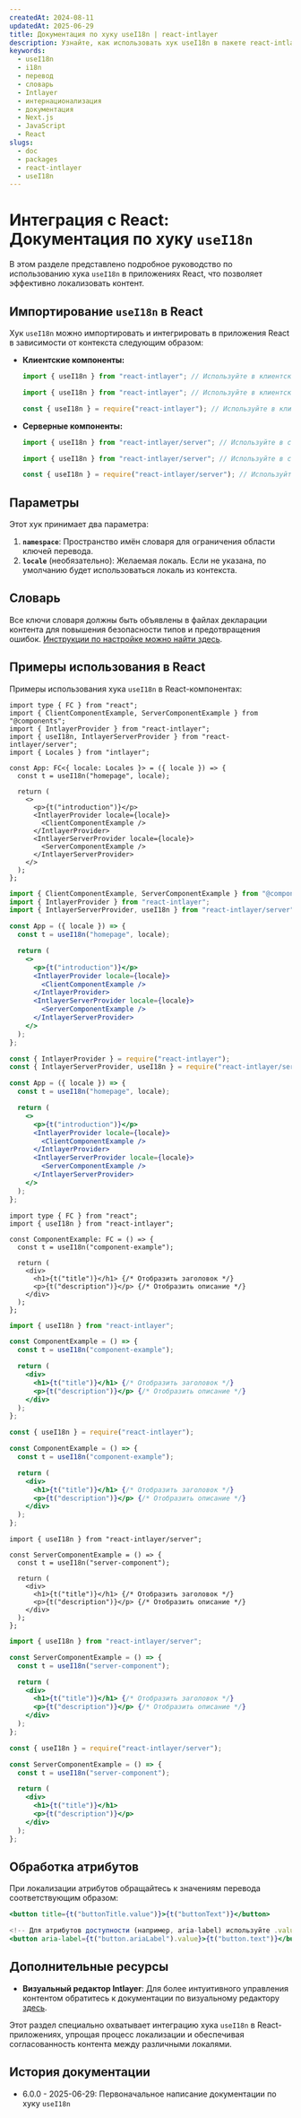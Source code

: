```yaml
---
createdAt: 2024-08-11
updatedAt: 2025-06-29
title: Документация по хуку useI18n | react-intlayer
description: Узнайте, как использовать хук useI18n в пакете react-intlayer
keywords:
  - useI18n
  - i18n
  - перевод
  - словарь
  - Intlayer
  - интернационализация
  - документация
  - Next.js
  - JavaScript
  - React
slugs:
  - doc
  - packages
  - react-intlayer
  - useI18n
---
```


# Интеграция с React: Документация по хуку `useI18n`

В этом разделе представлено подробное руководство по использованию хука `useI18n` в приложениях React, что позволяет эффективно локализовать контент.

## Импортирование `useI18n` в React

Хук `useI18n` можно импортировать и интегрировать в приложения React в зависимости от контекста следующим образом:

- **Клиентские компоненты:**

  ```typescript codeFormat="typescript"
  import { useI18n } from "react-intlayer"; // Используйте в клиентских React-компонентах
  ```

  ```javascript codeFormat="esm"
  import { useI18n } from "react-intlayer"; // Используйте в клиентских React-компонентах
  ```

  ```javascript codeFormat="commonjs"
  const { useI18n } = require("react-intlayer"); // Используйте в клиентских React-компонентах
  ```

- **Серверные компоненты:**

  ```typescript codeFormat="commonjs"
  import { useI18n } from "react-intlayer/server"; // Используйте в серверных React-компонентах
  ```

  ```javascript codeFormat="esm"
  import { useI18n } from "react-intlayer/server"; // Используйте в серверных React-компонентах
  ```

  ```javascript codeFormat="commonjs"
  const { useI18n } = require("react-intlayer/server"); // Используйте в серверных React-компонентах
  ```

## Параметры

Этот хук принимает два параметра:

1. **`namespace`**: Пространство имён словаря для ограничения области ключей перевода.
2. **`locale`** (необязательно): Желаемая локаль. Если не указана, по умолчанию будет использоваться локаль из контекста.

## Словарь

Все ключи словаря должны быть объявлены в файлах декларации контента для повышения безопасности типов и предотвращения ошибок. [Инструкции по настройке можно найти здесь](https://github.com/aymericzip/intlayer/blob/main/docs/docs/ru/dictionary/get_started.md).

## Примеры использования в React

Примеры использования хука `useI18n` в React-компонентах:

```tsx fileName="src/App.tsx" codeFormat="typescript"
import type { FC } from "react";
import { ClientComponentExample, ServerComponentExample } from "@components";
import { IntlayerProvider } from "react-intlayer";
import { useI18n, IntlayerServerProvider } from "react-intlayer/server";
import { Locales } from "intlayer";

const App: FC<{ locale: Locales }> = ({ locale }) => {
  const t = useI18n("homepage", locale);

  return (
    <>
      <p>{t("introduction")}</p>
      <IntlayerProvider locale={locale}>
        <ClientComponentExample />
      </IntlayerProvider>
      <IntlayerServerProvider locale={locale}>
        <ServerComponentExample />
      </IntlayerServerProvider>
    </>
  );
};
```

```jsx fileName="src/app.jsx" codeFormat="esm"
import { ClientComponentExample, ServerComponentExample } from "@components";
import { IntlayerProvider } from "react-intlayer";
import { IntlayerServerProvider, useI18n } from "react-intlayer/server";

const App = ({ locale }) => {
  const t = useI18n("homepage", locale);

  return (
    <>
      <p>{t("introduction")}</p>
      <IntlayerProvider locale={locale}>
        <ClientComponentExample />
      </IntlayerProvider>
      <IntlayerServerProvider locale={locale}>
        <ServerComponentExample />
      </IntlayerServerProvider>
    </>
  );
};
```

```jsx fileName="src/app.cjs" codeFormat="commonjs"
const { IntlayerProvider } = require("react-intlayer");
const { IntlayerServerProvider, useI18n } = require("react-intlayer/server");

const App = ({ locale }) => {
  const t = useI18n("homepage", locale);

  return (
    <>
      <p>{t("introduction")}</p>
      <IntlayerProvider locale={locale}>
        <ClientComponentExample />
      </IntlayerProvider>
      <IntlayerServerProvider locale={locale}>
        <ServerComponentExample />
      </IntlayerServerProvider>
    </>
  );
};
```

```tsx fileName="src/components/ComponentExample.tsx" codeFormat="typescript"
import type { FC } from "react";
import { useI18n } from "react-intlayer";

const ComponentExample: FC = () => {
  const t = useI18n("component-example");

  return (
    <div>
      <h1>{t("title")}</h1> {/* Отобразить заголовок */}
      <p>{t("description")}</p> {/* Отобразить описание */}
    </div>
  );
};
```

```jsx fileName="src/components/ComponentExample.jsx" codeFormat="esm"
import { useI18n } from "react-intlayer";

const ComponentExample = () => {
  const t = useI18n("component-example");

  return (
    <div>
      <h1>{t("title")}</h1> {/* Отобразить заголовок */}
      <p>{t("description")}</p> {/* Отобразить описание */}
    </div>
  );
};
```

```jsx fileName="src/components/ComponentExample.cjs" codeFormat="commonjs"
const { useI18n } = require("react-intlayer");

const ComponentExample = () => {
  const t = useI18n("component-example");

  return (
    <div>
      <h1>{t("title")}</h1> {/* Отобразить заголовок */}
      <p>{t("description")}</p> {/* Отобразить описание */}
    </div>
  );
};
```

```tsx fileName="src/components/ServerComponentExample.tsx" codeFormat="typescript"
import { useI18n } from "react-intlayer/server";

const ServerComponentExample = () => {
  const t = useI18n("server-component");

  return (
    <div>
      <h1>{t("title")}</h1> {/* Отобразить заголовок */}
      <p>{t("description")}</p> {/* Отобразить описание */}
    </div>
  );
};
```

```jsx fileName="src/components/ServerComponentExample.jsx" codeFormat="esm"
import { useI18n } from "react-intlayer/server";

const ServerComponentExample = () => {
  const t = useI18n("server-component");

  return (
    <div>
      <h1>{t("title")}</h1> {/* Отобразить заголовок */}
      <p>{t("description")}</p> {/* Отобразить описание */}
    </div>
  );
};
```

```jsx fileName="src/components/ServerComponentExample.cjs" codeFormat="commonjs"
const { useI18n } = require("react-intlayer/server");

const ServerComponentExample = () => {
  const t = useI18n("server-component");

  return (
    <div>
      <h1>{t("title")}</h1>
      <p>{t("description")}</p>
    </div>
  );
};
```

## Обработка атрибутов

При локализации атрибутов обращайтесь к значениям перевода соответствующим образом:

```jsx
<button title={t("buttonTitle.value")}>{t("buttonText")}</button>

<!-- Для атрибутов доступности (например, aria-label) используйте .value, так как требуются чистые строки -->
<button aria-label={t("button.ariaLabel").value}>{t("button.text")}</button>
```

## Дополнительные ресурсы

- **Визуальный редактор Intlayer**: Для более интуитивного управления контентом обратитесь к документации по визуальному редактору [здесь](https://github.com/aymericzip/intlayer/blob/main/docs/docs/ru/intlayer_visual_editor.md).

Этот раздел специально охватывает интеграцию хука `useI18n` в React-приложениях, упрощая процесс локализации и обеспечивая согласованность контента между различными локалями.

## История документации

- 6.0.0 - 2025-06-29: Первоначальное написание документации по хуку `useI18n`
